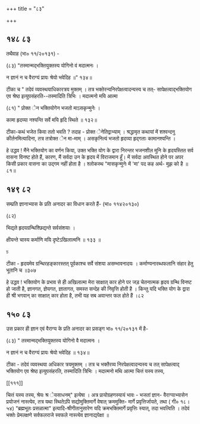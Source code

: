 +++
title = "८३"

+++


## १४८ ८३
तथैवाह (भा० ११/२०१३१) - 

(८३) "तस्मान्मद्भक्तियुक्तस्य योगिनो वं मदात्मनः । 

न ज्ञानं न च वैराग्यं प्रायः श्रेयो भवेदिह ॥" १३४॥ 

टीका च " तदेवं व्यवस्थयाधिकारत्रय मुक्तम् । तत्र भक्तेरन्यनिरपेक्षत्वादन्यस्य च तत्- सापेक्षत्वाद्भक्तियोग एव श्रेष्ठ इत्युपसंहरति--तस्मादिति त्रिभिः । मदात्मनो मयि आत्मा 

(८१) " प्रोक्त ेन भक्तियोगेन भजतो माऽसकृन्मुनेः । 

कामा हृदय्या नश्यन्ति सर्वे मयि हृदि स्थिते ॥ १३२॥ 

टीका-कथं भजेत किवा ततो भवति ? तदाह - प्रोक्त ेनेतिद्वाभ्याम् । श्रद्धामृत कथायां में शश्वन्दनु कीर्तनमित्यादिना, तत्र तत्रोक्त ेन मा-माम् । असकृनित्यं भजतो हृदय्या हृद्गताः कामानश्यन्ति । 

हे उद्धव ! मैंने भक्तियोग का वर्णन किया, उक्त भक्ति योग के द्वारा निरन्तर भजनशील मुनि के हृदयस्तित सर्व वासना विनष्ट होते हैं, कारण, मैं सर्वदा उन के हृदय में विराजमान हूँ। में सर्वदा अवस्थित होने पर अपर किसी प्रकार वासना का उद्गम नहीं होता है । श्लोकस्थ "मासकृन्मुनेः में 'मा' पद कह अर्थ- मुझ को है ॥८१॥ 


## १४९ ८२
सम्प्रति ज्ञानाभ्यास के प्रति अनादर का विधान करते हैं- (भा० ११४२०१३०) 

(८२) 

भिद्यते हृदयग्रन्थिश्छिद्यन्ते सर्वसंशयाः । 

क्षीयन्ते चास्य कर्माणि मयि दृष्टेऽखिलात्मनि ॥ १३३ ॥ 

চ 

टीका - हृदयमेव ग्रन्थिरहङ्कारस्तत् पूर्वकाश्च सर्वे संशया असम्भावनादयः । कर्माण्यनारब्धफलानि संहार हेतु भूतानि च ॥३०७ 

हे उद्धव ! भक्तियोग के प्रभाव से ही अखिलात्मा मेरा साक्षात् कार होने पर जड़ चेतनात्मक हृदय ग्रन्थि विनष्ट हो जाती है, ज्ञानगत, ज्ञेयगत, ज्ञातागत, समस्त सन्देह की निवृत्ति होती है । किन्तु यदि भक्ति योग के द्वारा ही श्री भगवान् का साक्षात् कार होता है, तभी यह सब अवान्तर फल होते हैं ।८२ 


## १५० ८३
उस प्रकार ही ज्ञान एवं वैराग्य के प्रति अनादर का प्रसङ्ग भा० ११/२०१३१ में है- 

(८३) " तस्मान्मद्भक्तियुक्तस्य योगिनो वै मदात्मनः । 

न ज्ञानं न च वैराग्यं प्रायः श्रेयो भवेदिह ॥ १३४॥ 

टीका - तदेवं व्यवस्थया अधिकार त्रयमुक्तम् । तत्र च भक्तैरव्य निरपेक्षत्वादन्यस्य च तत् सापेक्षत्वाद् भक्तियोग एव श्रेष्ठ इत्युपसंहरति, तस्मादिति त्रिभिः । मदात्मनो मथि आत्मा चित्तं यस्य तस्य, 



[[१११]]

चित्तं यस्य तस्य, श्रेयः श्र ेयसाधनम्" इत्येषा । अत्र प्रायोग्रहणस्यायं भावः - भजतां ज्ञान- वैराग्याभ्यासेन प्रयोजनं नास्त्येव, तत्र यथा स्थितेऽपि सद्योमुक्तिमार्गे वेषात् क्रममुक्ति- मार्गे प्रवृत्तिर्जायते, तथा ( गी० १८।५४) "ब्रह्मभूतः प्रसन्नात्मा" इत्यादि-श्रीगीतानुसारेण यदि क्रमभक्तिमार्गे प्रवृत्तिः स्यात्, तदा भवत्विति । तदेवं भक्तेः प्रेमलक्षणे सर्वफलराजे स्वफले नास्त्येव ज्ञानाद्यपेक्षा ॥ 
